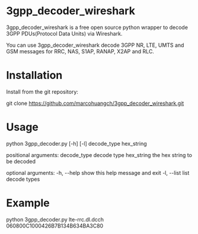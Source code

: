 # 3gpp_decoder_wireshark

3gpp_decoder_wireshark is a free open source python wrapper to decode 3GPP PDUs(Protocol Data Units) via Wireshark.

You can use 3gpp_decoder_wireshark decode 3GPP NR, LTE, UMTS and GSM messages for RRC, NAS, S1AP, RANAP, X2AP and RLC.

# Installation

Install from the git repository:

git clone https://github.com/marcohuangch/3gpp_decoder_wireshark.git

# Usage

python 3gpp_decoder.py [-h] [-l] decode_type hex_string

positional arguments:
  decode_type  decode type
  hex_string   the hex string to be decoded

optional arguments:
  -h, --help   show this help message and exit
  -l, --list   list decode types

# Example

python 3gpp_decoder.py lte-rrc.dl.dcch 060800C1000426B7B134B634BA3C80
